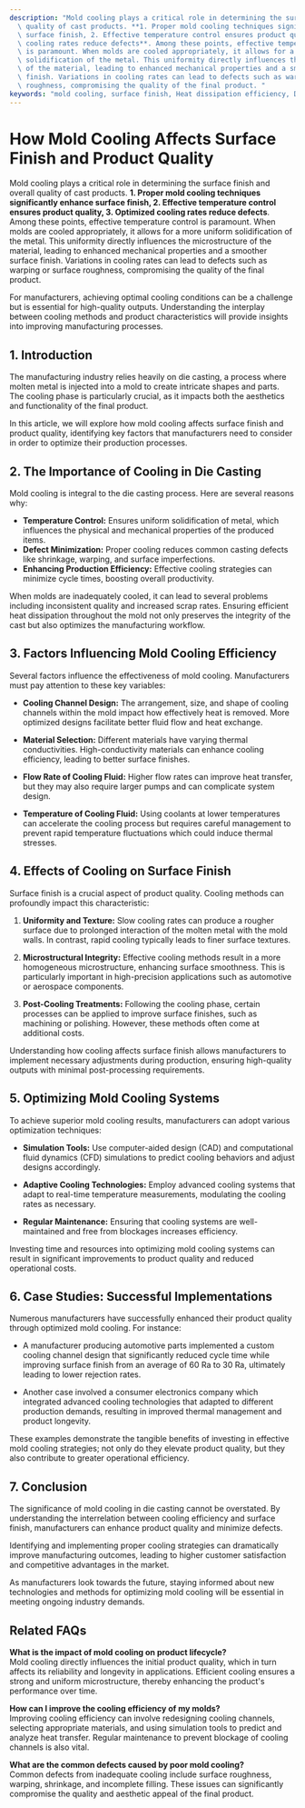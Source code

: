 ```yaml
---
description: "Mold cooling plays a critical role in determining the surface finish and overall\
  \ quality of cast products. **1. Proper mold cooling techniques significantly enhance\
  \ surface finish, 2. Effective temperature control ensures product quality, 3. Optimized\
  \ cooling rates reduce defects**. Among these points, effective temperature control\
  \ is paramount. When molds are cooled appropriately, it allows for a more uniform\
  \ solidification of the metal. This uniformity directly influences the microstructure\
  \ of the material, leading to enhanced mechanical properties and a smoother surface\
  \ finish. Variations in cooling rates can lead to defects such as warping or surface\
  \ roughness, compromising the quality of the final product. "
keywords: "mold cooling, surface finish, Heat dissipation efficiency, Die casting process"
---
```

# How Mold Cooling Affects Surface Finish and Product Quality

Mold cooling plays a critical role in determining the surface finish and overall quality of cast products. **1. Proper mold cooling techniques significantly enhance surface finish, 2. Effective temperature control ensures product quality, 3. Optimized cooling rates reduce defects**. Among these points, effective temperature control is paramount. When molds are cooled appropriately, it allows for a more uniform solidification of the metal. This uniformity directly influences the microstructure of the material, leading to enhanced mechanical properties and a smoother surface finish. Variations in cooling rates can lead to defects such as warping or surface roughness, compromising the quality of the final product. 

For manufacturers, achieving optimal cooling conditions can be a challenge but is essential for high-quality outputs. Understanding the interplay between cooling methods and product characteristics will provide insights into improving manufacturing processes.

## **1. Introduction**

The manufacturing industry relies heavily on die casting, a process where molten metal is injected into a mold to create intricate shapes and parts. The cooling phase is particularly crucial, as it impacts both the aesthetics and functionality of the final product. 

In this article, we will explore how mold cooling affects surface finish and product quality, identifying key factors that manufacturers need to consider in order to optimize their production processes.

## **2. The Importance of Cooling in Die Casting**

Mold cooling is integral to the die casting process. Here are several reasons why:

- **Temperature Control:** Ensures uniform solidification of metal, which influences the physical and mechanical properties of the produced items.
- **Defect Minimization:** Proper cooling reduces common casting defects like shrinkage, warping, and surface imperfections.
- **Enhancing Production Efficiency:** Effective cooling strategies can minimize cycle times, boosting overall productivity.

When molds are inadequately cooled, it can lead to several problems including inconsistent quality and increased scrap rates. Ensuring efficient heat dissipation throughout the mold not only preserves the integrity of the cast but also optimizes the manufacturing workflow.

## **3. Factors Influencing Mold Cooling Efficiency**

Several factors influence the effectiveness of mold cooling. Manufacturers must pay attention to these key variables:

- **Cooling Channel Design:** The arrangement, size, and shape of cooling channels within the mold impact how effectively heat is removed. More optimized designs facilitate better fluid flow and heat exchange.
  
- **Material Selection:** Different materials have varying thermal conductivities. High-conductivity materials can enhance cooling efficiency, leading to better surface finishes. 

- **Flow Rate of Cooling Fluid:** Higher flow rates can improve heat transfer, but they may also require larger pumps and can complicate system design.

- **Temperature of Cooling Fluid:** Using coolants at lower temperatures can accelerate the cooling process but requires careful management to prevent rapid temperature fluctuations which could induce thermal stresses.

## **4. Effects of Cooling on Surface Finish**

Surface finish is a crucial aspect of product quality. Cooling methods can profoundly impact this characteristic:

1. **Uniformity and Texture:** Slow cooling rates can produce a rougher surface due to prolonged interaction of the molten metal with the mold walls. In contrast, rapid cooling typically leads to finer surface textures.
  
2. **Microstructural Integrity:** Effective cooling methods result in a more homogeneous microstructure, enhancing surface smoothness. This is particularly important in high-precision applications such as automotive or aerospace components.

3. **Post-Cooling Treatments:** Following the cooling phase, certain processes can be applied to improve surface finishes, such as machining or polishing. However, these methods often come at additional costs.

Understanding how cooling affects surface finish allows manufacturers to implement necessary adjustments during production, ensuring high-quality outputs with minimal post-processing requirements.

## **5. Optimizing Mold Cooling Systems**

To achieve superior mold cooling results, manufacturers can adopt various optimization techniques:

- **Simulation Tools:** Use computer-aided design (CAD) and computational fluid dynamics (CFD) simulations to predict cooling behaviors and adjust designs accordingly.

- **Adaptive Cooling Technologies:** Employ advanced cooling systems that adapt to real-time temperature measurements, modulating the cooling rates as necessary.

- **Regular Maintenance:** Ensuring that cooling systems are well-maintained and free from blockages increases efficiency.

Investing time and resources into optimizing mold cooling systems can result in significant improvements to product quality and reduced operational costs.

## **6. Case Studies: Successful Implementations**

Numerous manufacturers have successfully enhanced their product quality through optimized mold cooling. For instance:

- A manufacturer producing automotive parts implemented a custom cooling channel design that significantly reduced cycle time while improving surface finish from an average of 60 Ra to 30 Ra, ultimately leading to lower rejection rates.

- Another case involved a consumer electronics company which integrated advanced cooling technologies that adapted to different production demands, resulting in improved thermal management and product longevity.

These examples demonstrate the tangible benefits of investing in effective mold cooling strategies; not only do they elevate product quality, but they also contribute to greater operational efficiency. 

## **7. Conclusion**

The significance of mold cooling in die casting cannot be overstated. By understanding the interrelation between cooling efficiency and surface finish, manufacturers can enhance product quality and minimize defects. 

Identifying and implementing proper cooling strategies can dramatically improve manufacturing outcomes, leading to higher customer satisfaction and competitive advantages in the market. 

As manufacturers look towards the future, staying informed about new technologies and methods for optimizing mold cooling will be essential in meeting ongoing industry demands.

## **Related FAQs**

**What is the impact of mold cooling on product lifecycle?**  
Mold cooling directly influences the initial product quality, which in turn affects its reliability and longevity in applications. Efficient cooling ensures a strong and uniform microstructure, thereby enhancing the product's performance over time.

**How can I improve the cooling efficiency of my molds?**  
Improving cooling efficiency can involve redesigning cooling channels, selecting appropriate materials, and using simulation tools to predict and analyze heat transfer. Regular maintenance to prevent blockage of cooling channels is also vital.

**What are the common defects caused by poor mold cooling?**  
Common defects from inadequate cooling include surface roughness, warping, shrinkage, and incomplete filling. These issues can significantly compromise the quality and aesthetic appeal of the final product.
